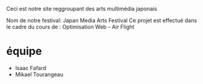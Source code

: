 Ceci est notre site reggroupant des arts multimédia japonais

Nom de notre festival: Japan Media Arts Festival
Ce projet est effectué dans le cadre du cours de : Optimisation Web - Air Flight
# équipe
- Isaac Fafard
- Mikael Tourangeau